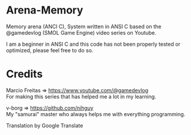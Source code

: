 # Arena-Memory
Memory arena (ANCI C), System written in ANSI C based on the @gamedevlog (SMOL Game Engine) video series on Youtube.  

I am a beginner in ANSI C and this code has not been properly tested or optimized, please feel free to do so.

# Credits
Marcio Freitas => https://www.youtube.com/@gamedevlog  
For making this series that has helped me a lot in my learning.  

v-borg => https://github.com/nihguy  
My "samurai" master who always helps me with everything programming.  


Translation by Google Translate
